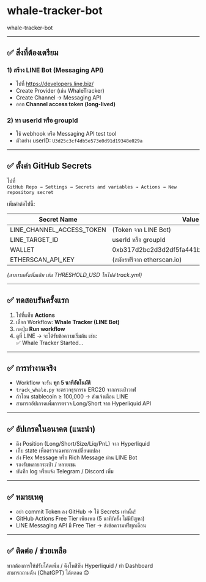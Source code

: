 # whale-tracker-bot
whale-tracker-bot

---

## ✅ สิ่งที่ต้องเตรียม

### 1) สร้าง LINE Bot (Messaging API)
- ไปที่ https://developers.line.biz/
- Create Provider (เช่น WhaleTracker)
- Create Channel → Messaging API
- ออก **Channel access token (long-lived)**

### 2) หา userId หรือ groupId
- ใช้ webhook หรือ Messaging API test tool
- ตัวอย่าง userID: `U3d25c3cf4db5e573e0d91d19348e029a`

---

## ✅ ตั้งค่า GitHub Secrets

ไปที่  
`GitHub Repo → Settings → Secrets and variables → Actions → New repository secret`

เพิ่มค่าต่อไปนี้:

| Secret Name | Value |
|-------------|----------------------------------------------|
| LINE_CHANNEL_ACCESS_TOKEN | (Token จาก LINE Bot) |
| LINE_TARGET_ID | userId หรือ groupId |
| WALLET | 0xb317d2bc2d3d2df5fa441b5bae0ab9d8b07283ae |
| ETHERSCAN_API_KEY | (สมัครฟรีจาก etherscan.io) |

*(สามารถตั้งเพิ่มเติม เช่น THRESHOLD_USD ในไฟล์ track.yml)*

---

## ✅ ทดสอบรันครั้งแรก

1. ไปที่แท็บ **Actions**
2. เลือก Workflow: **Whale Tracker (LINE Bot)**
3. กดปุ่ม **Run workflow**
4. ดูที่ LINE → จะได้รับข้อความเริ่มต้น เช่น:  
   ✅ Whale Tracker Started...

---

## ✅ การทำงานจริง

- Workflow จะรัน **ทุก 5 นาทีอัตโนมัติ**
- `track_whale.py` จะตรวจธุรกรรม ERC20 จากกระเป๋าวาฬ
- ถ้าโอน stablecoin ≥ 100,000 → ส่งแจ้งเตือน LINE
- สามารถอัปเกรดเพิ่มการตรวจ Long/Short จาก Hyperliquid API

---

## ✅ อัปเกรดในอนาคต (แนะนำ)
- ดึง Position (Long/Short/Size/Liq/PnL) จาก Hyperliquid
- เก็บ state เพื่อตรวจเฉพาะการเปลี่ยนแปลง
- ส่ง Flex Message หรือ Rich Message ผ่าน LINE Bot
- รองรับหลายกระเป๋า / หลายเชน
- บันทึก log หรือแจ้ง Telegram / Discord เพิ่ม

---

## ✅ หมายเหตุ
- อย่า commit Token ลง GitHub → ใช้ Secrets เท่านั้น!
- GitHub Actions Free Tier เพียงพอ (5 นาที/ครั้ง ไม่มีปัญหา)
- LINE Messaging API มี Free Tier → ส่งข้อความฟรีทุกเดือน

---

## ✅ ติดต่อ / ช่วยเหลือ
หากต้องการให้ปรับโค้ดเพิ่ม / ดึงโพสิชัน Hyperliquid / ทำ Dashboard  
สามารถถามฉัน (ChatGPT) ได้ตลอด 😊

